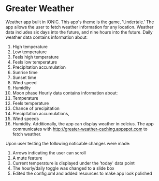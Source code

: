 # Greater Weather

Weather app built in IONIC. This app's theme is the game, 'Undertale.'
The app allows the user to fetch weather information for any location.
Weather data includes six days into the future, and nine hours into the
future. 
Daily weather data contains information about:
1. High temperature
2. Low temperature
3. Feels high temperature
4. Feels low temperature
5. Precipitation accumulation
6. Sunrise time
7. Sunset time
8. Wind speed
9. Humidity
10. Moon phase
Hourly data contains information about:
1. Temperature
2. Feels temperature
3. Chance of precipitation
4. Precipitation accumulations, 
5. Wind speeds
6. Humidity. 
Additionally, the app can display weather in celcius.
The app communicates with http://greater-weather-caching.appspot.com to
fetch weather.

Upon user testing the following noticable changes were made:
1. Arrows indicating the user can scroll
2. A mute feature
3. Current temperature is displayed under the 'today' data point
4. The hourly/daily toggle was changed to a slide box
5. Edited the config.xml and added resources to make app look polished

